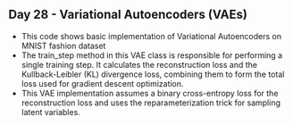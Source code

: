 ## Day 28 - Variational Autoencoders (VAEs)
- This code shows basic implementation of Variational Autoencoders on MNIST fashion dataset 
- The train_step method in this VAE class is responsible for performing a single training step. It calculates the reconstruction loss and the Kullback-Leibler (KL) divergence loss, combining them to form the total loss used for gradient descent optimization.
- This VAE implementation assumes a binary cross-entropy loss for the reconstruction loss and uses the reparameterization trick for sampling latent variables.
